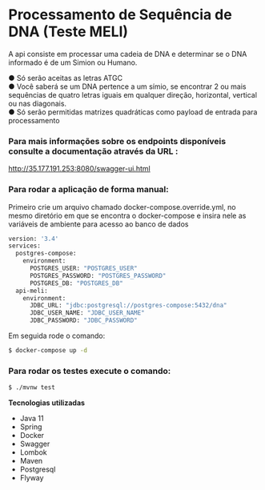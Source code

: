 # Processamento de Sequência de DNA (Teste MELI)

A api consiste em processar uma cadeia de DNA e determinar se o DNA informado é de um Simion ou Humano. 

● Só serão aceitas as letras ATGC <br/>
● Você saberá se um DNA pertence a um símio, se encontrar 2 ou mais sequências de quatro letras iguais em qualquer direção, horizontal, vertical ou nas diagonais. <br/>
● Só serão permitidas matrizes quadráticas como payload de entrada para processamento <br/>

### Para mais informações sobre os endpoints disponíveis consulte a documentação através da URL : <br/>
http://35.177.191.253:8080/swagger-ui.html

### Para rodar a aplicação de forma manual:

Primeiro crie um arquivo chamado docker-compose.override.yml, no mesmo diretório em que se encontra o docker-compose e insira nele as variáveis de ambiente para acesso ao banco de dados

```sh
version: '3.4'
services:
  postgres-compose:
    environment:
      POSTGRES_USER: "POSTGRES_USER"
      POSTGRES_PASSWORD: "POSTGRES_PASSWORD"
      POSTGRES_DB: "POSTGRES_DB"
  api-meli:
    environment:
      JDBC_URL: "jdbc:postgresql://postgres-compose:5432/dna"
      JDBC_USER_NAME: "JDBC_USER_NAME"
      JDBC_PASSWORD: "JDBC_PASSWORD"
```
Em seguida rode o comando:

```sh
$ docker-compose up -d
```

### Para rodar os testes execute o comando:

```sh
$ ./mvnw test
```

**Tecnologias utilizadas**
- Java 11
- Spring
- Docker
- Swagger
- Lombok
- Maven
- Postgresql
- Flyway
